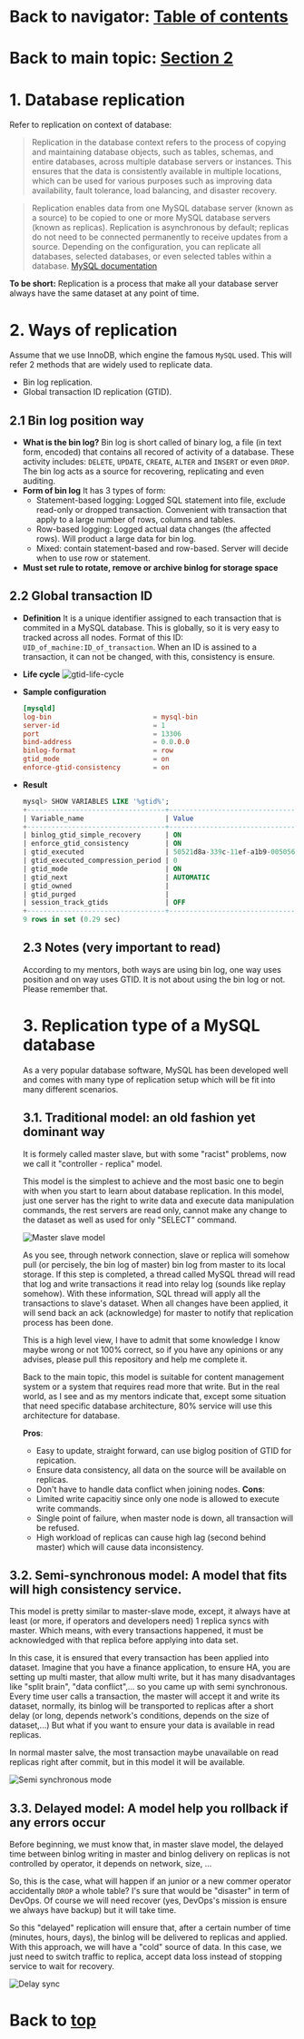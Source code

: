# Back to navigator: [Table of contents ](Journal%20001%253A%20DevOps%20101.md)
# Back to main topic: [Section 2](How%20to%20setup%20a%20HA%20database%20cluster.md)

  # 1. Database replication
  Refer to replication on context of database: 
  > Replication in the database context refers to the process of copying and maintaining database objects, such as tables, schemas, and entire databases, across multiple database servers or instances. This ensures that the data is consistently available in multiple locations, which can be used for various purposes such as improving data availability, fault tolerance, load balancing, and disaster recovery.

  > Replication enables data from one MySQL database server (known as a source) to be copied to one or more MySQL database servers (known as replicas). Replication is asynchronous by default; replicas do not need to be connected permanently to receive updates from a source. Depending on the configuration, you can replicate all databases, selected databases, or even selected tables within a database.
  [MySQL documentation](https://dev.mysql.com/doc/refman/8.4/en/replication.html)

  **To be short:** Replication is a process that make all your database server always have the same dataset at any point of time.

  # 2. Ways of replication
  Assume that we use InnoDB, which engine the famous ``MySQL`` used. This will refer 2 methods that are widely used to replicate data.
  - Bin log replication.
  - Global transaction ID replication (GTID).
  
  ## 2.1 Bin log position way
  - **What is the bin log?**
  Bin log is short called of binary log, a file (in text form, encoded) that contains all recored of activity of a database. These activity includes: ``DELETE``, ``UPDATE``, ``CREATE``, ``ALTER`` and ``INSERT`` or even ``DROP``.
  The bin log acts as a source for recovering, replicating and even auditing.
  - **Form of bin log**
  It has 3 types of form: 
    - Statement-based logging: Logged SQL statement into file, exclude read-only or dropped transaction. Convenient with transaction that apply to a large number of rows, columns and tables.
    - Row-based logging: Logged actual data changes (the affected rows). Will product a large data for bin log.
    - Mixed: contain statement-based and row-based. Server will decide when to use row or statement.
  - **Must set rule to rotate, remove or archive binlog for storage space**
  ## 2.2 Global transaction ID
  - **Definition**
  It is a unique identifier assigned to each transaction that is commited in a MySQL database. This is globally, so it is very easy to tracked across all nodes. Format of this ID: ``UID_of_machine:ID_of_transaction``. When an ID is assined to a transaction, it can not be changed, with this, consistency is ensure.
  - **Life cycle**
  ![gtid-life-cycle](../Figures/gtid-lifecycle.jpg)

  - **Sample configuration**
    ```conf
    [mysqld]
    log-bin                         = mysql-bin
    server-id                       = 1
    port                            = 13306
    bind-address                    = 0.0.0.0
    binlog-format                   = row
    gtid_mode                       = on
    enforce-gtid-consistency        = on
    ```

  - **Result**
    ```sql
    mysql> SHOW VARIABLES LIKE '%gtid%';
    +----------------------------------+-------------------------------------------+
    | Variable_name                    | Value                                     |
    +----------------------------------+-------------------------------------------+
    | binlog_gtid_simple_recovery      | ON                                        |
    | enforce_gtid_consistency         | ON                                        |
    | gtid_executed                    | 50521d8a-339c-11ef-a1b9-005056b1a635:1-22 |
    | gtid_executed_compression_period | 0                                         |
    | gtid_mode                        | ON                                        |
    | gtid_next                        | AUTOMATIC                                 |
    | gtid_owned                       |                                           |
    | gtid_purged                      |                                           |
    | session_track_gtids              | OFF                                       |
    +----------------------------------+-------------------------------------------+
    9 rows in set (0.29 sec)
    ```

    ## 2.3 Notes (very important to read)

    According to my mentors, both ways are using bin log, one way uses position and on way uses GTID. It is not about using the bin log or not. Please remember that.

    # 3. Replication type of a MySQL database

    As a very popular database software, MySQL has been developed well and comes with many type of replication setup which will be fit into many different scenarios.

    ## 3.1. Traditional model: an old fashion yet dominant way

    It is formely called master slave, but with some "racist" problems, now we call it "controller - replica" model.

    This model is the simplest to achieve and the most basic one to begin with when you start to learn about database replication. In this model, just one server has the right to write data and execute data manipulation commands, the rest servers are read only, cannot make any change to the dataset as well as used for only "SELECT" command.

    ![Master slave model](../Figures/database-master-slave.jpg)

    As you see, through network connection, slave or replica will somehow pull (or percisely, the bin log of master) bin log from master to its local storage. If this step is completed, a thread called MySQL thread will read that log and write transactions it read into relay log (sounds like replay somehow). With these information, SQL thread will apply all the transactions to slave's dataset. When all changes have been applied, it will send back an ack (acknowledge) for master to notify that replication process has been done.

    This is a high level view, I have to admit that some knowledge I know maybe wrong or not 100% correct, so if you have any opinions or any advises, please pull this repository and help me complete it.

    Back to the main topic, this model is suitable for content management system or a system that requires read more that write. But in the real world, as I see and as my mentors indicate that, except some situation that need specific database architecture, 80% service will use this architecture for database.

    **Pros**:
    - Easy to update, straight forward, can use biglog position of GTID for repication.
    - Ensure data consistency, all data on the source will be available on replicas.
    - Don't have to handle data conflict when joining nodes.
    **Cons**:
    - Limited write capacitiy since only one node is allowed to execute write commands.
    - Single point of failure, when master node is down, all transaction will be refused.
    - High workload of replicas can cause high lag (second behind master) which will cause data inconsistency.

  ## 3.2. Semi-synchronous model: A model that fits will high consistency service.

  This model is pretty similar to master-slave mode, except, it always have at least (or more, if operators and developers need) 1 replica syncs with master. Which means, with every transactions happened, it must be acknowledged with that replica before applying into data set.

  In this case, it is ensured that every transaction has been applied into dataset. Imagine that you have a finance application, to ensure HA, you are setting up multi master, that allow multi write, but it has many disadvantages like "split brain", "data conflict",... so you came up with semi synchronous. Every time user calls a transaction, the master will accept it and write its dataset, normally, its binlog will be transported to replicas after a short delay (or long, depends network's conditions, depends on the size of dataset,...) But what if you want to ensure your data is available in read replicas.

  In normal master salve, the most transaction maybe unavailable on read replicas right after commit, but in this model it will be available.

  ![Semi synchronous mode](../Figures/semi-synchronous.png)

  ## 3.3. Delayed model: A model help you rollback if any errors occur

  Before beginning, we must know that, in master slave model, the delayed time between binlog writing in master and binlog delivery on replicas is not controlled by operator, it depends on network, size, ...

  So, this is the case, what will happen if an junior or a new commer operator accidentally ``DROP`` a whole table? I's sure that would be "disaster" in term of DevOps. Of course we will need recover (yes, DevOps's mission is ensure we always have backup) but it will take time.

  So this "delayed" replication will ensure that, after a certain number of time (minutes, hours, days), the binlog will be delivered to replicas and applied. With this approach, we will have a "cold" source of data. In this case, we just need to switch traffic to replica, accept data loss instead of stopping service to wait for recovery.

  ![Delay sync](../Figures/delayed-sync.png)
  
  # Back to [top](#back-to-navigator-table-of-contents)
